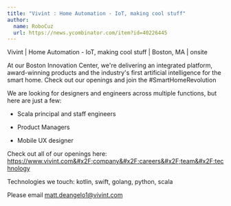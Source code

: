 ```yaml
---
title: "Vivint : Home Automation - IoT, making cool stuff"
author:
  name: RoboCuz
  url: https://news.ycombinator.com/item?id=40226445
---
```

Vivint | Home Automation - IoT, making cool stuff | Boston, MA | onsite

At our Boston Innovation Center, we&#x27;re delivering an integrated platform, award-winning products and the industry&#x27;s first artificial intelligence for the smart home. Check out our openings and join the #SmartHomeRevolution

We are looking for designers and engineers across multiple functions, but here are just a few:

- Scala principal and staff engineers

- Product Managers

- Mobile UX designer

Check out all of our openings here: <a href="https:&#x2F;&#x2F;www.vivint.com&#x2F;company&#x2F;careers&#x2F;team&#x2F;technology" rel="nofollow">https:&#x2F;&#x2F;www.vivint.com&#x2F;company&#x2F;careers&#x2F;team&#x2F;technology</a>

Technologies we touch: kotlin, swift, golang, python, scala

Please email matt.deangelo1@vivint.com
